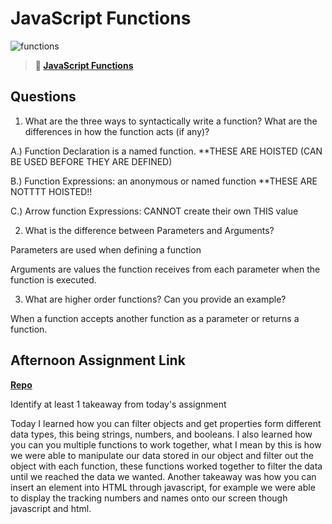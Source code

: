 # JavaScript Functions

![functions](https://bcw.blob.core.windows.net/public/img/function-anatomy.jpg)

> **📖 [JavaScript Functions](https://codeworksacademy.com/fs-student-guide/resources/wk2/02-Functions)**

## Questions

1. What are the three ways to syntactically write a function? What are the differences in how the function acts (if any)?

A.) Function Declaration is a named function. **THESE ARE HOISTED (CAN BE USED BEFORE THEY ARE DEFINED)

B.) Function Expressions: an anonymous or named function **THESE ARE NOTTTT HOISTED!!

C.) Arrow function Expressions: 
CANNOT create their own THIS value

2. What is the difference between Parameters and Arguments?

Parameters are used when defining a function

Arguments are values the function receives from each parameter when the function is executed. 

3. What are higher order functions? Can you provide an example?

When a function accepts another function as a parameter or returns a function.



## Afternoon Assignment Link

**[Repo](https://github.com/DiegoDomingu3z/Soccer-Roster>)**

Identify at least 1 takeaway from today's assignment

Today I learned how you can filter objects and get properties form different data types, this being strings, numbers, and booleans. I also learned how you can you multiple functions to work together, what I mean by this is how we were able to manipulate our data stored in our object and filter out the object with each function, these functions worked together to filter the data until we reached the data we wanted. Another takeaway was how you can insert an element into HTML through javascript, for example we were able to display the tracking numbers and names onto our screen though javascript and html. 